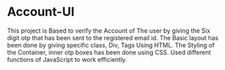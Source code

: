 # Account-UI
This project is Based to verify the Account of The user by giving the Six digit otp that has been sent to the registered email id.
The Basic layout has been done by giving specific class, Div, Tags Using HTML.
The Styling of the Container, inner otp boxes has been done using CSS.
Used different functions of JavaScript to work efficiently.
